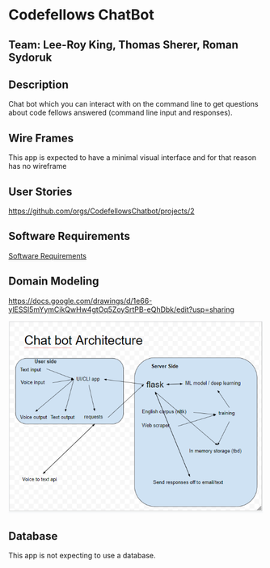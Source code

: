 # Codefellows ChatBot

## Team: Lee-Roy King, Thomas Sherer, Roman Sydoruk

## Description
Chat bot which you can interact with on the command line to get questions about code fellows answered (command line input and responses).



## Wire Frames
This app is expected to have a minimal visual interface and for that reason has no wireframe

## User Stories
https://github.com/orgs/CodefellowsChatbot/projects/2

## Software Requirements
[Software Requirements](./requirements.md)

## Domain Modeling
https://docs.google.com/drawings/d/1e66-ylESSl5mYymCikQwHw4gtOq5ZoySrtPB-eQhDbk/edit?usp=sharing

![UML image](./assets/UML-prelim.png)

## Database
This app is not expecting to use a database.
